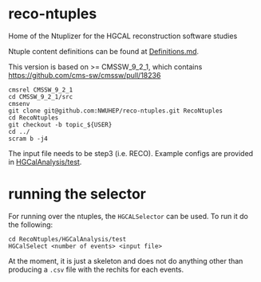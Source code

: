 # reco-ntuples
Home of the Ntuplizer for the HGCAL reconstruction software studies

Ntuple content definitions can be found at [Definitions.md](Definitions.md).

This version is based on >= CMSSW_9_2_1, which contains https://github.com/cms-sw/cmssw/pull/18236

```
cmsrel CMSSW_9_2_1
cd CMSSW_9_2_1/src
cmsenv
git clone git@github.com:NWUHEP/reco-ntuples.git RecoNtuples
cd RecoNtuples
git checkout -b topic_${USER}
cd ../
scram b -j4
```

The input file needs to be step3 (i.e. RECO). Example configs are provided in [HGCalAnalysis/test](HGCalAnalysis/test).

# running the selector

For running over the ntuples, the `HGCALSelector` can be used.  To run it do the following:

```
cd RecoNtuples/HGCalAnalysis/test
HGCalSelect <number of events> <input file>
```

At the moment, it is just a skeleton and does not do anything other than producing a `.csv` file with the rechits for each events.
